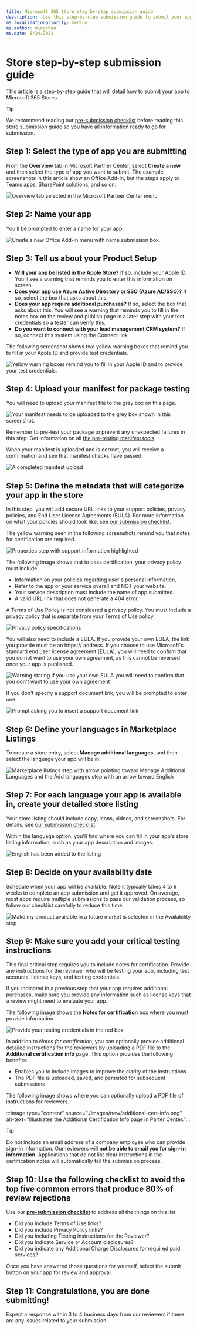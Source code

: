 ```yaml
---
title: Microsoft 365 Store step-by-step submission guide
description:  Use this step-by-step submission guide to submit your app to the Microsoft stores. 
ms.localizationpriority: medium
ms.author: mingshen
ms.date: 8/24/2021
---
```


# Store step-by-step submission guide

This article is a step-by-step guide that will detail how to submit your app to Microsoft 365 Stores.

>[!TIP]
>We recommend reading our [pre-submission checklist](./checklist.md) before reading this store submission guide so you have all information ready to go for submission.

## Step 1: Select the type of app you are submitting

From the **Overview** tab in Microsoft Partner Center, select **Create a new** and then select the type of app you want to submit. The example screenshots in this article show an Office Add-in, but the steps apply to Teams apps, SharePoint solutions, and so on.

![Overview tab selected in the Microsoft Partner Center menu](./images/new/step-select-type-of-add-in.png)

## Step 2: Name your app

You’ll be prompted to enter a name for your app.

![Create a new Office Add-in menu with name submission box.](./images/new/step-2-name-addin.png)

## Step 3: Tell us about your Product Setup

- **Will your app be listed in the Apple Store?**
    If so, include your Apple ID. You'll see a warning that reminds you to enter this information on screen.
- **Does your app use Azure Active Directory or SSO (Azure AD/SSO)?**
    If so, select the box that asks about this.
- **Does your app require additional purchases?**
    If so, select the box that asks about this. You will see a warning that reminds you to fill in the notes box on the review and publish page in a later step with your test credentials so a tester can verify this.
- **Do you want to connect with your lead management CRM system?**
    If so, connect this system using the Connect link.

The following screenshot shows two yellow warning boxes that remind you to fill in your Apple ID and provide test credentials.

![Yellow warning boxes remind you to fill in your Apple ID and to provide your test credentials.](./images/new/step-3-yellow-warnings.png)

## Step 4: Upload your manifest for package testing

You will need to upload your manifest file to the grey box on this page.

![Your manifest needs to be uploaded to the grey box shown in this screenshot.](./images/new/step-4-packages-incomplete-upload.png)

Remember to pre-test your package to prevent any unexpected failures in this step. Get information on all [the pre-testing manifest tools](/office/dev/add-ins/testing/troubleshoot-manifest#:~:text=%20To%20use%20a%20command-line%20XML%20schema%20validation,and%20replace%20XML_FILE%20with%20the%20path...%20More%20).

When your manifest is uploaded and is correct, you will receive a confirmation and see that manifest checks have passed.

![A completed manifest upload](./images/new/step-4-packages-complete-upload.png)

## Step 5: Define the metadata that will categorize your app in the store

In this step, you will add secure URL links to your support policies, privacy policies, and End User License Agreements (EULA). For more information on what your policies should look like, see [our submission checklist](./checklist.md).

The yellow warning seen in the following screenshots remind you that notes for certification are required.

![Properties step with support information highlighted](./images/new/step-5-a-validation.png)

The following image shows that to pass certification, your privacy policy must include:

- Information on your policies regarding user's personal information.
- Refer to the app or your service overall and NOT your website.
- Your service description must include the name of app submitted.
- A valid URL link that does not generate a 404 error.

A Terms of Use Policy is not considered a privacy policy. You must include a privacy policy that is separate from your Terms of Use policy.

![Privacy policy specifications](./images/new/step-5-b-validation.jpg)

You will also need to include a EULA. If you provide your own EULA, the link you provide must be an https:// address. If you choose to use Microsoft's standard end user license agreement (EULA), you will need to confirm that you do not want to use your own agreement, as this cannot be reversed once your app is published.

![Warning stating if you use your own EULA you will need to confirm that you don't want to use your own agreement](./images/new/step-5-c-validation.jpg)

If you don't specify a support document link, you will be prompted to enter one.

![Prompt asking you to insert a support document link](./images/new/step-5-d-support-warning.png)

## Step 6: Define your languages in Marketplace Listings

To create a store entry, select **Manage additional languages**, and then select the language your app will be in.

![Marketplace listings step with arrow pointing toward Manage Additional Languages and the Add languages step with an arrow toward English](./images/new/step-6-define-your-languages.png)

## Step 7: For each language your app is available in, create your detailed store listing

Your store listing should include copy, icons, videos, and screenshots. For details, see [our submission checklist](./checklist.md).

Within the language option, you'll find where you can fill in your app's store listing information, such as your app description and images.

![English has been added to the listing](./images/new/step-7-define-your-store-page.png)

## Step 8: Decide on your availability date

Schedule when your app will be available. Note it typically takes 4 to 6 weeks to complete an app submission and get it approved. On average, most apps require multiple submissions to pass our validation process, so follow our checklist carefully to reduce this time.  

![Make my product available in a future market is selected in the Availability step](./images/new/step-8-set-availability-time-date.png)

## Step 9:  Make sure you add your critical testing instructions

This final critical step requires you to include notes for certification. Provide any instructions for the reviewer who will be testing your app, including test accounts, license keys, and testing credentials.

If you indicated in a previous step that your app requires additional purchases, make sure you provide any information such as license keys that a review might need to evaluate your app.

The following image shows the **Notes for certification** box where you must provide information.

![Provide your testing credentials in the red box](./images/new/step-9-certification-notes.png)

In addition to _Notes for certification_, you can optionally provide additional detailed instructions for the reviewers by uploading a PDF file to the **Additional certification info** page. This option provides the following benefits:

- Enables you to include images to improve the clarity of the instructions
- The PDF file is uploaded, saved, and persisted for subsequent submissions

The following image shows where you can optionally upload a PDF file of instructions for reviewers.

:::image type="content" source="./images/new/additional-cert-info.png" alt-text="Illustrates the Additional Certification Info page in Parter Center.":::

>[!TIP]
> Do not include an email address of a company employee who can provide sign-in information. Our reviewers will **not be able to email you for sign-in information**. Applications that do not list clear instructions in the certification notes will automatically fail the submission process.

## Step 10: Use the following checklist to avoid the top five common errors that produce 80% of review rejections

Use our **[pre-submission checklist](./checklist.md)** to address all the things on this list.

- Did you include Terms of Use links?
- Did you include Privacy Policy links?
- Did you including Testing instructions for the Reviewer?
- Did you indicate Service or Account disclosures?
- Did you indicate any Additional Charge Disclosures for required paid services?

Once you have answered those questions for yourself, select the submit button on your app for review and approval.

## Step 11: Congratulations, you are done submitting!

Expect a response within 3 to 4 business days from our reviewers if there are any issues related to your submission.
